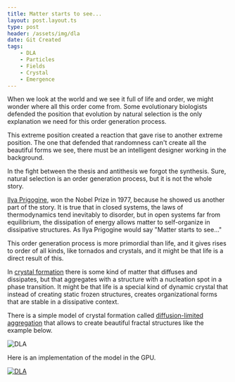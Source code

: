 ```yaml
---
title: Matter starts to see...
layout: post.layout.ts
type: post
header: /assets/img/dla
date: Git Created
tags:
    - DLA
    - Particles
    - Fields
    - Crystal
    - Emergence
---
```


When we look at the world and we see it full of life and order, we might wonder where all this order come from.  Some evolutionary biologists defended the position that evolution by natural selection is the only explanation we need for this order generation process.

This extreme position created a reaction that gave rise to another extreme position. The one that defended that randomness can't create all the beautiful forms we see, there must be an intelligent designer working in the background.

In the fight between the thesis and antithesis we forgot the synthesis. Sure, natural selection is an order generation process, but it is not the whole story.

[Ilya Prigogine](https://en.wikipedia.org/wiki/Ilya_Prigogine), won the Nobel Prize in 1977, because he showed us another part of the story. It is true that in closed systems, the laws of thermodynamics tend inevitably to disorder, but in open systems far from equilibrium, the dissipation of energy allows matter to self-organize in dissipative structures. As Ilya Prigogine would say "Matter starts to see..."

This order generation process is more primordial than life, and it gives rises to order of all kinds, like tornados and crystals, and it might be that life is a direct result of this. 

In [crystal formation](https://en.wikipedia.org/wiki/Crystallization) there is some kind of matter that diffuses and dissipates, but that aggregates with a structure with a nucleation spot in a phase transition. It might be that life is a special kind of dynamic crystal that instead of creating static frozen structures, creates organizational forms that are stable in a dissipative context.

There is a simple model of crystal formation called [diffusion-limited aggregation](https://en.wikipedia.org/wiki/Diffusion-limited_aggregation) that allows to create beautiful fractal structures like the example below.

![DLA](/assets/img/dla_cluster-big.webp)

Here is an implementation of the model in the GPU.

[![DLA](/assets/img/dla-big.webp)](/sketches/dla/)
